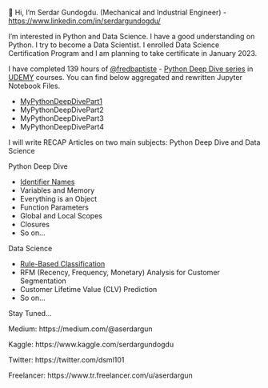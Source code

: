 👋 Hi, I’m Serdar Gundogdu. (Mechanical and Industrial Engineer) - https://www.linkedin.com/in/serdargundogdu/
<p>I’m interested in Python and Data Science. I have a good understanding on Python. I try to become a Data Scientist. I enrolled Data Science Certification Program and I am planning to take certificate in January 2023.

I have completed 139 hours of [@fredbaptiste](https://github.com/fbaptiste) - [Python Deep Dive series](https://github.com/aserdargun/python-deepdive) in [UDEMY](https://www.udemy.com/courses/search/?src=ukw&q=%22fred+baptiste%22) courses. You can find below aggregated and rewritten Jupyter Notebook Files.
  * [MyPythonDeepDivePart1](https://github.com/aserdargun/aserdargun/blob/main/MyPythonDeepDivePart1.ipynb)
  * MyPythonDeepDivePart2
  * MyPythonDeepDivePart3
  * MyPythonDeepDivePart4
<p>I will write RECAP Articles on two main subjects: Python Deep Dive and Data Science
<p> Python Deep Dive
  
  * [Identifier Names](https://medium.com/@aserdargun/python-deep-dive-identifier-names-92ec00a35b0a)
  * Variables and Memory
  * Everything is an Object
  * Function Parameters
  * Global and Local Scopes
  * Closures
  * So on...
  <p> Data Science
    
  * [Rule-Based Classification](https://medium.com/@aserdargun/data-science-rule-based-classification-potential-customer-revenue-calculation-with-pandas-most-593b3ad5602)
  * RFM (Recency, Frequency, Monetary) Analysis for Customer Segmentation
  * Customer Lifetime Value (CLV) Prediction
  * So on...
<p>Stay Tuned...

<p>Medium: https://medium.com/@aserdargun
<p>Kaggle: https://www.kaggle.com/serdargundogdu
<p>Twitter: https://twitter.com/dsml101
<p>Freelancer: https://www.tr.freelancer.com/u/aserdargun
<!---
aserdargun/aserdargun is a ✨ special ✨ repository because its `README.md` (this file) appears on your GitHub profile.
You can click the Preview link to take a look at your changes.
--->
